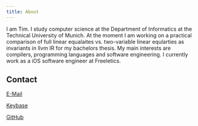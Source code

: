 ```yaml
---
title: About
---
```


I am Tim. I study computer science at the Department of Informatics at the Technical University of Munich. At the moment I am working on a practical comparison of full linear equalaites vs. two-variable linear eqularties as invariants in llvm IR for my bachelors thesis.
My main interests are compilers, programming languages and software engineering. I currently work as a iOS software engineer at Freeletics.

## Contact

[E-Mail](mailto:tg908@icloud.com)

[Keybase](https://keybase.io/tg908)

[GitHub](https://github.com/tg908)

